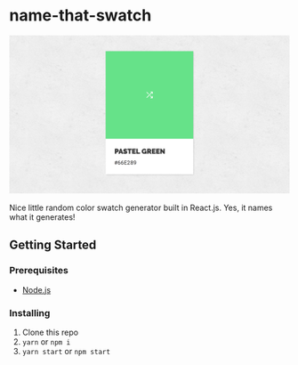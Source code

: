 # name-that-swatch

![](./nts-screenshot.png)

Nice little random color swatch generator built in React.js.
Yes, it names what it generates!

## Getting Started

### Prerequisites

* [Node.js](https://nodejs.org/en/)

### Installing

1. Clone this repo
2. `yarn` or `npm i`
3. `yarn start` or `npm start`

